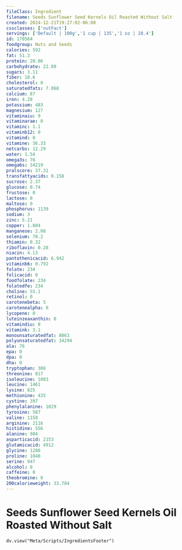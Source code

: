 ```yaml
---
fileClass: Ingredient
filename: Seeds Sunflower Seed Kernels Oil Roasted Without Salt
created: 2024-12-21T19:27:02-06:00
cssclasses: ['nutFact']
servings: ['Default | 100g','1 cup | 135','1 oz | 28.4']
id: 170564
foodgroup: Nuts and Seeds
calories: 592
fat: 51.3
protein: 20.06
carbohydrate: 22.89
sugars: 3.11
fiber: 10.6
cholesterol: 0
saturatedfats: 7.068
calcium: 87
iron: 4.28
potassium: 483
magnesium: 127
vitaminaiu: 9
vitaminarae: 0
vitaminc: 1.1
vitaminb12: 0
vitamind: 0
vitamine: 36.33
netcarbs: 12.29
water: 1.54
omega3s: 76
omega6s: 34219
pralscore: 37.31
transfattyacids: 0.158
sucrose: 2.37
glucose: 0.74
fructose: 0
lactose: 0
maltose: 0
phosphorus: 1139
sodium: 3
zinc: 5.21
copper: 1.804
manganese: 2.08
selenium: 78.2
thiamin: 0.32
riboflavin: 0.28
niacin: 4.13
pantothenicacid: 6.942
vitaminb6: 0.792
folate: 234
folicacid: 0
foodfolate: 234
folatedfe: 234
choline: 55.1
retinol: 0
carotenebeta: 5
carotenealpha: 0
lycopene: 0
luteinzeaxanthin: 0
vitamindiu: 0
vitamink: 3.1
monounsaturatedfat: 8063
polyunsaturatedfat: 34294
ala: 76
epa: 0
dpa: 0
dha: 0
tryptophan: 306
threonine: 817
isoleucine: 1003
leucine: 1461
lysine: 825
methionine: 435
cystine: 397
phenylalanine: 1029
tyrosine: 587
valine: 1158
arginine: 2116
histidine: 556
alanine: 984
asparticacid: 2153
glutamicacid: 4912
glycine: 1286
proline: 1040
serine: 947
alcohol: 0
caffeine: 0
theobromine: 0
200calorieweight: 33.784
---
```


# Seeds Sunflower Seed Kernels Oil Roasted Without Salt

```dataviewjs
dv.view("Meta/Scripts/IngredientsFooter")
```
